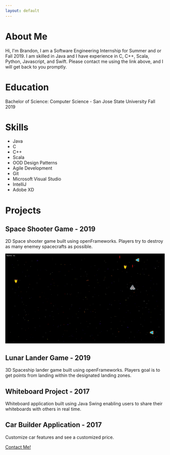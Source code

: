 ```yaml
---
layout: default
---
```


# About Me

Hi, I'm Brandon, I am a Software Engineering Internship for Summer and or Fall 2019. I am skilled in Java and I have experience in C, C++, Scala, Python, Javascript, and Swift. Please contact me using the link above, and I will get back to you promptly.

# Education

Bachelor of Science: Computer Science - San Jose State University Fall 2019

# Skills

*   Java
*   C
*   C++
*   Scala
*   OOD Design Patterns
*   Agile Development
*   Git
*   Microsoft Visual Studio
*   IntelliJ
*   Adobe XD

# Projects

## Space Shooter Game - 2019

2D Space shooter game built using openFrameworks. Players try to destroy as many enemey spacecrafts as possible.

![Space-Shooter](assets/space-shooter.gif)

## Lunar Lander Game - 2019

3D Spaceship lander game built using openFrameworks. Players goal is to get points from landing within the designated landing zones.

## Whiteboard Project - 2017

Whiteboard application built using Java Swing enabling users to share their whiteboards with others in real time.

## Car Builder Application - 2017

Customize car features and see a customized price.

[Contact Me!](https://goo.gl/forms/a9pudj0Qp75bmENh1 "Contact Me!")
